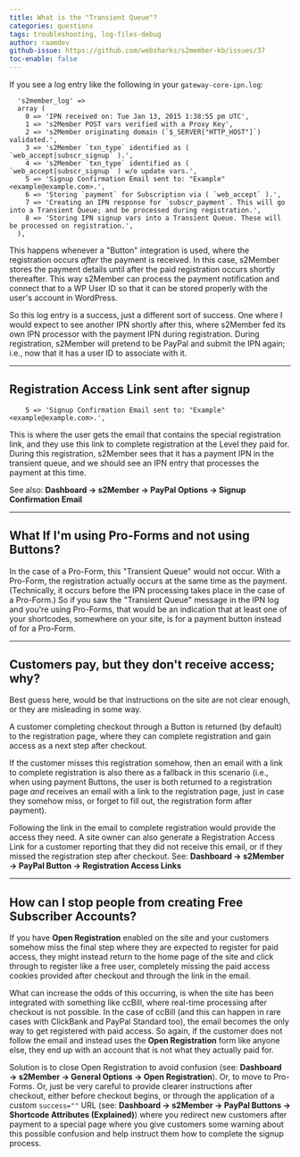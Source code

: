 ```yaml
---
title: What is the "Transient Queue"?
categories: questions
tags: troubleshooting, log-files-debug
author: raamdev
github-issue: https://github.com/websharks/s2member-kb/issues/37
toc-enable: false
---
```


If you see a log entry like the following in your `gateway-core-ipn.log`:

```text
  's2member_log' => 
  array (
    0 => 'IPN received on: Tue Jan 13, 2015 1:38:55 pm UTC',
    1 => 's2Member POST vars verified with a Proxy Key',
    2 => 's2Member originating domain (`$_SERVER["HTTP_HOST"]`) validated.',
    3 => 's2Member `txn_type` identified as ( `web_accept|subscr_signup` ).',
    4 => 's2Member `txn_type` identified as ( `web_accept|subscr_signup` ) w/o update vars.',
    5 => 'Signup Confirmation Email sent to: "Example" <example@example.com>.',
    6 => 'Storing `payment` for Subscription via ( `web_accept` ).',
    7 => 'Creating an IPN response for `subscr_payment`. This will go into a Transient Queue; and be processed during registration.',
    8 => 'Storing IPN signup vars into a Transient Queue. These will be processed on registration.',
  ),
```

This happens whenever a "Button" integration is used, where the registration occurs _after_ the payment is received. In this case, s2Member stores the payment details until after the paid registration occurs shortly thereafter. This way s2Member can process the payment notification and connect that to a WP User ID so that it can be stored properly with the user's account in WordPress. 

So this log entry is a success, just a different sort of success. One where I would expect to see another IPN shortly after this, where s2Member fed its own IPN processor with the payment IPN during registration. During registration, s2Member will pretend to be PayPal and submit the IPN again; i.e., now that it has a user ID to associate with it.

---

## Registration Access Link sent after signup

```text
    5 => 'Signup Confirmation Email sent to: "Example" <example@example.com>.',
```

This is where the user gets the email that contains the special registration link, and they use this link to complete registration at the Level they paid for. During this registration, s2Member sees that it has a payment IPN in the transient queue, and we should see an IPN entry that processes the payment at this time.

See also: **Dashboard → s2Member → PayPal Options → Signup Confirmation Email**

---

## What If I'm using Pro-Forms and not using Buttons?

In the case of a Pro-Form, this "Transient Queue" would not occur. With a Pro-Form, the registration actually occurs at the same time as the payment. (Technically, it occurs before the IPN processing takes place in the case of a Pro-Form.) So if you saw the "Transient Queue" message in the IPN log and you're using Pro-Forms, that would be an indication that at least one of your shortcodes, somewhere on your site, is for a payment button instead of for a Pro-Form.

---

## Customers pay, but they don't receive access; why?

Best guess here, would be that instructions on the site are not clear enough, or they are misleading in some way. 

A customer completing checkout through a Button is returned (by default) to the registration page, where they can complete registration and gain access as a next step after checkout. 

If the customer misses this registration somehow, then an email with a link to complete registration is also there as a fallback in this scenario (i.e., when using payment Buttons, the user is both returned to a registration page _and_ receives an email with a link to the registration page, just in case they somehow miss, or forget to fill out, the registration form after payment). 

Following the link in the email to complete registration would provide the access they need. A site owner can also generate a Registration Access Link for a customer reporting that they did not receive this email, or if they missed the registration step after checkout. See: **Dashboard → s2Member → PayPal Button → Registration Access Links**

---

## How can I stop people from creating Free Subscriber Accounts?

If you have **Open Registration** enabled on the site and your customers somehow miss the final step where they are expected to register for paid access, they might instead return to the home page of the site and click through to register like a free user, completely missing the paid access cookies provided after checkout and through the link in the email.

What can increase the odds of this occurring, is when the site has been integrated with something like ccBill, where real-time processing after checkout is not possible. In the case of ccBill (and this can happen in rare cases with ClickBank and PayPal Standard too), the email becomes the only way to get registered with paid access. So again, if the customer does not follow the email and instead uses the **Open Registration** form like anyone else, they end up with an account that is not what they actually paid for.

Solution is to close Open Registration to avoid confusion (see: **Dashboard → s2Member → General Options → Open Registration**). Or, to move to Pro-Forms. Or, just be very careful to provide clearer instructions after checkout, either before checkout begins, or through the application of a custom `success=""` URL (see: **Dashboard → s2Member → PayPal Buttons → Shortcode Attributes (Explained)**) where you redirect new customers after payment to a special page where you give customers some warning about this possible confusion and help instruct them how to complete the signup process.
